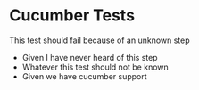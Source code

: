 # Cucumber Tests
 
This test should fail because of an unknown step

 * Given I have never heard of this step
 * Whatever this test should not be known
 * Given we have cucumber support